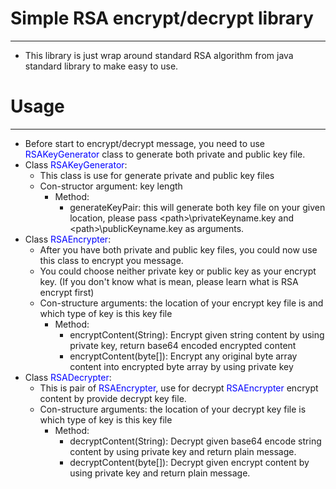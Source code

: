 # Simple RSA encrypt/decrypt library
***
 - This library is just wrap around standard RSA algorithm from java standard library to make easy to use.

# Usage
***
 - Before start to encrypt/decrypt message, you need to use <font color=Blue>RSAKeyGenerator</font> class to generate both private and public key file.
 - Class <font color=Blue>RSAKeyGenerator</font>:
   - This class is use for generate private and public key files
   - Con-structor argument: key length
     - Method:
       - generateKeyPair: this will generate both key file on your given location, please pass \<path>\privateKeyname.key and \<path>\publicKeyname.key as arguments.
 - Class <font color=Blue>RSAEncrypter</font>:
   - After you have both private and public key files, you could now use this class to encrypt you message.
   - You could choose neither private key or public key as your encrypt key. (If you don't know what is mean, please learn what is RSA encrypt first)
   - Con-structure arguments: the location of your encrypt key file is and which type of key is this key file
     - Method:
       - encryptContent(String): Encrypt given string content by using private key, return base64 encoded encrypted content
       - encryptContent(byte[]): Encrypt any original byte array content into encrypted byte array by using private key
 - Class <font color=Blue>RSADecrypter</font>:
   - This is pair of <font color=Blue>RSAEncrypter</font>, use for decrypt <font color=Blue>RSAEncrypter</font> encrypt content by provide decrypt key file.
   - Con-structure arguments: the location of your decrypt key file is which type of key is this key file
     - Method:
       - decryptContent(String): Decrypt given base64 encode string content by using private key and return plain message.
       - decryptContent(byte[]): Decrypt given encrypt content by using private key and return plain message.